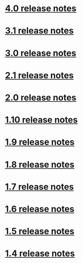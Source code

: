 # [4.0 release notes](ReleaseNotes.md)
# [3.1 release notes](ReleaseNotes-3.1.md)
# [3.0 release notes](ReleaseNotes-3.0.md)
# [2.1 release notes](ReleaseNotes-2.1.md)
# [2.0 release notes](ReleaseNotes-2.0.md)
# [1.10 release notes](ReleaseNotes-1.10.md)
# [1.9 release notes](ReleaseNotes-1.9.md)
# [1.8 release notes](ReleaseNotes-1.8.md)
# [1.7 release notes](ReleaseNotes-1.7.md)
# [1.6 release notes](ReleaseNotes-1.6.md)
# [1.5 release notes](ReleaseNotes-1.5.md)
# [1.4 release notes](ReleaseNotes-1.4.md)